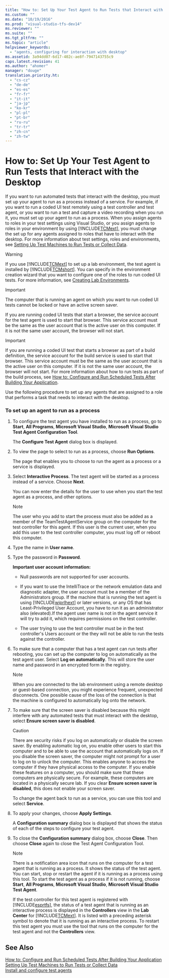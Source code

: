 ```yaml
---
title: "How to: Set Up Your Test Agent to Run Tests that Interact with the Desktop | Microsoft Docs"
ms.custom: ""
ms.date: "10/19/2016"
ms.prod: "visual-studio-tfs-dev14"
ms.reviewer: ""
ms.suite: ""
ms.tgt_pltfrm: ""
ms.topic: "article"
helpviewer_keywords: 
  - "agents, configuring for interaction with desktop"
ms.assetid: 3a94dd07-6d17-402c-ae8f-7947143755c9
caps.latest.revision: 41
ms.author: "ahomer"
manager: "douge"
translation.priority.ht: 
  - "cs-cz"
  - "de-de"
  - "es-es"
  - "fr-fr"
  - "it-it"
  - "ja-jp"
  - "ko-kr"
  - "pl-pl"
  - "pt-br"
  - "ru-ru"
  - "tr-tr"
  - "zh-cn"
  - "zh-tw"
---
```

# How to: Set Up Your Test Agent to Run Tests that Interact with the Desktop
If you want to run automated tests that interact with the desktop, you must set up your agent to run as a process instead of a service. For example, if you want to run a coded UI test remotely using a test controller and test agent, or you want to run a test and capture a video recording when you run it, you must set up your agent to run as a process. When you assign agents to roles in your test settings using Visual Studio, or you assign agents to roles in your environment by using [!INCLUDE[TCMext](../code-quality/includes/tcmext_md.md)], you must change the set up for any agents assigned to roles that have to interact with the desktop. For more information about test settings, roles and environments, see [Setting Up Test Machines to Run Tests or Collect Data](../test/setting-up-test-machines-to-run-tests-or-collect-data.md).  
  
> [!WARNING]
>  If you use [!INCLUDE[TCMext](../code-quality/includes/tcmext_md.md)] to set up a lab environment, the test agent is installed by [!INCLUDE[TCMshort](../test/includes/tcmshort_md.md)]. You can specify in the environment creation wizard that you want to configure one of the roles to run coded UI tests. For more information, see [Creating Lab Environments](../test/creating-lab-environments.md).  
  
> [!IMPORTANT]
>  The computer that is running an agent on which you want to run coded UI tests cannot be locked or have an active screen saver.  
  
 If you are running coded UI tests that start a browser, the service account for the test agent is used to start that browser. This service account must be the same as the user account that is the active user on this computer. If it is not the same user account, the browser will not start.  
  
> [!IMPORTANT]
>  If you are running a coded UI test that starts a browser as part of a build definition, the service account for the build service is used to start that browser. This service account must be the same as the user account that is the active user on this computer. If it is not the same user account, the browser will not start. For more information about how to run tests as part of the build process, see [How to: Configure and Run Scheduled Tests After Building Your Application](http://msdn.microsoft.com/en-us/32acfeb1-b1aa-4afb-8cfe-cc209e6183fd).  
  
 Use the following procedure to set up any agents that are assigned to a role that performs a task that needs to interact with the desktop.  
  
### To set up an agent to run as a process  
  
1.  To configure the test agent you have installed to run as a process, go to **Start**, **All Programs**, **Microsoft Visual Studio**, **Microsoft Visual Studio Test Agent Configuration Tool**.  
  
     The **Configure Test Agent** dialog box is displayed.  
  
2.  To view the page to select to run as a process, choose **Run Options**.  
  
     The page that enables you to choose to run the agent as a process or a service is displayed.  
  
3.  Select **Interactive Process**. The test agent will be started as a process instead of a service. Choose **Next**.  
  
     You can now enter the details for the user to use when you start the test agent as a process, and other options.  
  
    > [!NOTE]
    >  The user who you add to start the process must also be added as a member of the TeamTestAgentService group on the computer for the test controller for this agent. If this user is the current user, when you add this user to the test controller computer, you must log off or reboot this computer.  
  
4.  Type the name in **User name**.  
  
5.  Type the password in **Password**.  
  
     **Important user account information:**  
  
    -   Null passwords are not supported for user accounts.  
  
    -   If you want to use the IntelliTrace or the network emulation data and diagnostic adapter, the user account must be a member of the Administrators group. If the machine that is running the test agent is using [!INCLUDE[wiprlhext](../debugger/includes/wiprlhext_md.md)] or later versions, or any OS that has Least-Privileged User Account, you have to run it as an administrator also (elevated).If the agent user name is not in the agent service it will try to add it, which requires permissions on the test controller.  
  
    -   The user trying to use the test controller must be in the test controller's Users account or the they will not be able to run the tests against the controller.  
  
6.  To make sure that a computer that has a test agent can run tests after rebooting, you can set up the computer to log on automatically as the test agent user. Select **Log on automatically**. This will store the user name and password in an encrypted form in the registry.  
  
    > [!NOTE]
    >  When you are connected to the lab environment using a remote desktop or guest-based connection, you might experience frequent, unexpected disconnects. One possible cause of the loss of the connection is that the machine is configured to automatically log onto the network.  
  
7.  To make sure that the screen saver is disabled because this might interfere with any automated tests that must interact with the desktop, select **Ensure screen saver is disabled**.  
  
    > [!CAUTION]
    >  There are security risks if you log on automatically or disable the screen saver. By enabling automatic log on, you enable other users to start this computer and to be able to use the account that automatically logs on. If you disable the screen saver, the computer might not prompt for a user to log on to unlock the computer. This enables anyone to access the computer if they have physical access to the computer. If you enable these features on a computer, you should make sure that these computers are physically secure. For example, these computers are located in a physically secure lab. If you clear **Ensure screen saver is disabled**, this does not enable your screen saver.  
  
     To change the agent back to run as a service, you can use this tool and select **Service**.  
  
8.  To apply your changes, choose **Apply Settings**.  
  
     A **Configuration summary** dialog box is displayed that shows the status of each of the steps to configure your test agent.  
  
9. To close the **Configuration summary** dialog box, choose **Close**. Then choose **Close** again to close the Test Agent Configuration Tool.  
  
    > [!NOTE]
    >  There is a notification area icon that runs on the computer for a test agent that is running as a process. It shows the status of the test agent. You can start, stop or restart the agent if it is running as a process using this tool. To start the test agent as a process if it is not running, choose **Start**, **All Programs**, **Microsoft Visual Studio**, **Microsoft Visual Studio Test Agent**.  
  
     If the test controller for this test agent is registered with [!INCLUDE[esprtfs](../code-quality/includes/esprtfs_md.md)], the status of a test agent that is running as an interactive process is displayed in the **Controllers** view in the **Lab Center** for [!INCLUDE[TCMext](../code-quality/includes/tcmext_md.md)]. It is listed with a preceding asterisk symbol to denote that it is running as an interactive process. To restart this test agent you must use the tool that runs on the computer for the test agent and not the **Controllers** view.  
  
## See Also  
 [How to: Configure and Run Scheduled Tests After Building Your Application](http://msdn.microsoft.com/en-us/32acfeb1-b1aa-4afb-8cfe-cc209e6183fd)   
 [Setting Up Test Machines to Run Tests or Collect Data](../test/setting-up-test-machines-to-run-tests-or-collect-data.md)   
 [Install and configure test agents](../test/install-and-configure-test-agents.md)